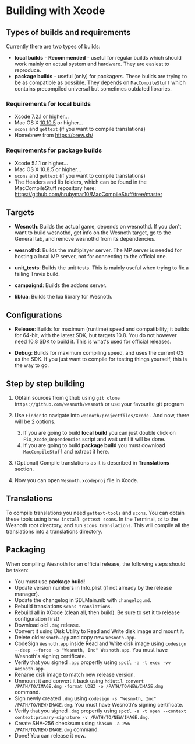 # Building with Xcode

## Types of builds and requirements
Currently there are two types of builds:

* **local builds** - **Recommended** - useful for regular builds which should work mainly on actual system and hardware. They are easiest to reproduce.
* **package builds** - useful (only) for packagers. These builds are trying to be as compatible as possible. They depends on `MacCompileStuff` which contains precompiled universal but sometimes outdated libraries.

### Requirements for local builds
 * Xcode 7.2.1 or higher...
 * Mac OS X [10.10.5](https://docs.brew.sh/Installation#2) or higher...
 * `scons` and `gettext` (if you want to compile translations)
 * Homebrew from https://brew.sh/

### Requirements for package builds
 * Xcode 5.1.1 or higher...
 * Mac OS X 10.8.5 or higher...
 * `scons` and `gettext` (if you want to compile translations)
 * The Headers and lib folders, which can be found in the MacCompileStuff repository here:
   https://github.com/hrubymar10/MacCompileStuff/tree/master

## Targets
* **Wesnoth**:
Builds the actual game, depends on wesnothd. If you don't want to build wesnothd, get info on the Wesnoth target, go to the General tab, and remove wesnothd from its dependencies.

* **wesnothd**:
Builds the multiplayer server. The MP server is needed for hosting a local MP server, not for connecting to the official one.

* **unit_tests**:
Builds the unit tests. This is mainly useful when trying to fix a failing Travis build.

* **campaignd**:
Builds the addons server.

* **liblua**:
Builds the lua library for Wesnoth.


## Configurations
* **Release**:
Builds for maximum (runtime) speed and compatibility; it builds for 64-bit, with the latest SDK, but targets 10.8. You do not however need 10.8 SDK to build it. This is what's used for official releases.

* **Debug**:
Builds for maximum compiling speed, and uses the current OS as the SDK. If you just want to compile for testing things yourself, this is the way to go.

## Step by step building
1. Obtain sources from github using `git clone https://github.com/wesnoth/wesnoth` or use your favourite git program
2. Use `Finder` to navigate into `wesnoth/projectfiles/Xcode` . And now, there will be 2 options.

    3. If you are going to build **local build** you can just double click on `Fix_Xcode_Dependencies` script and wait until it will be done.
    4. If you are going to build **package build** you must download `MacCompileStuff` and extract it here.
5. (Optional) Compile translations as it is described in **Translations** section.
6. Now you can open `Wesnoth.xcodeproj` file in Xcode.

## Translations
To compile translations you need `gettext-tools` and `scons`. You can obtain these tools using `brew install gettext scons`. In the Terminal, `cd` to the Wesnoth root directory, and run `scons translations`. This will compile all the translations into a translations directory.

## Packaging
When compiling Wesnoth for an official release, the following steps should be taken:

 * You must use **package build**!
 * Update version numbers in Info.plist (if not already by the release manager).
 * Update the changelog in SDLMain.nib with `changelog.md`.
 * Rebuild translations `scons translations`.
 * Rebuild all in XCode (clean all, then build). Be sure to set it to release configuration first!
 * Download old `.dmg` release.
 * Convert it using Disk Utility to Read and Write disk image and mount it.
 * Delete old `Wesnoth.app` and copy new `Wesnoth.app`.
 * CodeSign `Wesnoth.app` inside Read and Write disk image using `codesign --deep --force -s "Wesnoth, Inc" Wesnoth.app`. You must have Wesnoth's signing certificate.
 * Verify that you signed `.app` propertly using `spctl -a -t exec -vv Wesnoth.app`.
 * Rename disk image to match new release version.
 * Unmount it and convert it back using `hdiutil convert /PATH/TO/IMAGE.dmg -format UDBZ -o /PATH/TO/NEW/IMAGE.dmg` command.
 * Sign newly created `.dmg` using `codesign -s "Wesnoth, Inc" /PATH/TO/NEW/IMAGE.dmg`. You must have Wesnoth's signing certificate.
 * Verify that you signed `.dmg` propertly using `spctl -a -t open --context context:primary-signature -v /PATH/TO/NEW/IMAGE.dmg`.
 * Create SHA-256 checksum using `shasum -a 256 /PATH/TO/NEW/IMAGE.dmg` command.
 * Done! You can release it now.


